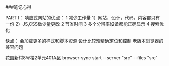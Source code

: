###笔记心得

PART I：
响应式网站的优点：
1 减少工作量
1）网站，设计，代码，内容都只有一份
2）JS,CSS做少量更改
2 节省时间
3 多个分辨率设备都能正确显示
4 搜索优化

缺点：
会加载更多的样式和脚本资源
设计比较难精确定位和控制
老版本浏览器的兼容问题

花园新村8号楼2单元401A区
browser-sync start --server "src" --files "src"
